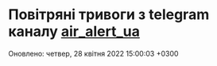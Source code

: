 # Повітряні тривоги з telegram каналу [air_alert_ua](https://t.me/air_alert_ua)

Оновлено:
четвер, 28 квітня 2022 15:00:03 +0300
